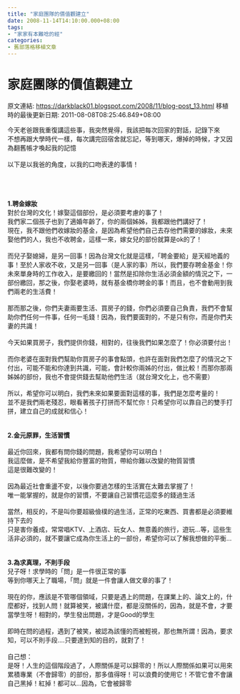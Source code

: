 ```yaml
---
title: "家庭團隊的價值觀建立"
date: 2008-11-14T14:10:00.000+08:00
tags: 
- "家家有本難唸的經"
categories:
- 舊部落格移植文章
---
```


# 家庭團隊的價值觀建立

原文連結: https://darkblack01.blogspot.com/2008/11/blog-post_13.html
移植時的最後更新日期: 2011-08-08T08:25:46.849+08:00

今天老爸跟我重復講這些事，我突然覺得，我該把每次回家的對話，記錄下來<br />不想再跟大學時代一樣，每次講完回宿舍就忘記，等到哪天，爆掉的時候，才又因為翻舊帳才喚起我的記憶<br /><br />以下是以我爸的角度，以我的口吻表達的事情！<br /><br /><a name='more'></a><br /><br /><br /><strong>1.聘金嫁妝</strong><br />對於台灣的文化！嫁娶這個部份，是必須要考慮的事了！<br />我們家二個孩子也到了適婚年齡了，你的兩個姊姊，我都跟他們講好了！<br />現在，我不跟他們收嫁妝的基金，是因為希望他們自己去存他們需要的嫁妝，未來娶他們的人，我也不收聘金，這樣一來，嫁女兒的部份就算是ok的了！<br /><br />而兒子娶媳婦，是另一回事！因為台灣文化就是這樣，「聘金要給」是天經地義的事！至於人家收不收，又是另一回事（是人家的事）所以，我們要存聘金基金！你未來單身時的工作收入，是要繳回的！當然是扣除你生活必須金額的情況之下，一部份繳回，那之後，你娶老婆時，就有基金橋你聘金的事！而且，也不會動用到我們兩老的生活費！<br /><br />那而那之後，你們夫妻兩要生活、買房子的錢，你們必須要自己負責，我們不會幫助你們任何一件事，任何一毛錢！因為，我們要面對的，不是只有你，而是你們夫妻的共識！<br /><br />今天如果買房子，我們提供你錢，相對的，往後我們如果怎麼了！你必須要付出！<br /><br />而你老婆在面對我們幫助你買房子的事會點頭，也許在面對我們怎麼了的情況之下付出，可能不能和你達到共識，可能，會計較你兩姊的付出，做比較！而那你那兩姊姊的部份，我也不會提供錢去幫助他們生活（就台灣文化上，也不需要）<br /><br />所以，希望你可以明白，我們未來如果要面對這樣的事，我們是怎麼考量的！<br />並不是我們兩老殘忍，眼看著孩子打拼而不幫忙你！只希望你可以靠自己的雙手打拼，建立自己的成就和信心！<br /><br /><br /><strong>2.金元原罪，生活習慣</strong><br /><br />最近你回來，我都有問你錢的問題，我希望你可以明白！<br />我這麼做，是不希望我給你豐富的物質，帶給你難以改變的物質習慣<br />這是很難改變的！<br /><br />因為最近社會重盪不安，以後你要過怎樣的生活實在太難去掌握了！<br />唯一能掌握的，就是你的習慣，不要讓自己習慣花這麼多的錢過生活<br /><br />當然，相反的，不是叫你要超級儉樸的過生活，正常的吃東西、買書都是必須要維持下去的<br />只是害你養成，常常唱KTV、上酒店、玩女人、無意義的旅行，遊玩...等，這些生活非必須的，就不要讓它成為你生活上的一部份，希望你可以了解我想做的平衡...<br /><br /><br /><strong>3.為求真理，不則手段</strong><br />兒子呀！求學時的「問」是一件很正常的事<br />等到你哪天上了職場，「問」就是一件會讓人做文章的事了！<br /><br />現在的你，應該是不管哪個領域，只要是遇上的問題，在課業上的、論文上的，什麼都好，找到人問！就算被笑，被講什麼，都是沒關係的，因為，就是不會，才要當學生呀！相對的，學生發出問題，才是Good的學生<br /><br />即時在問的過程，遇到了被笑，被認為該懂的而被輕視，那也無所謂！因為，要求知，可以不則手段....只要達到知的目的，就對了！<br /><br />自己想：<br />是呀！人生的這個階段過了，人際關係是可以歸零的！所以人際關係如果可以用來累積專業（不會歸零）的部份，那多值得呀！可以浪費的使用它！不管它會不會讓自己黑掉！紅掉！都可以...因為，它會被歸零
